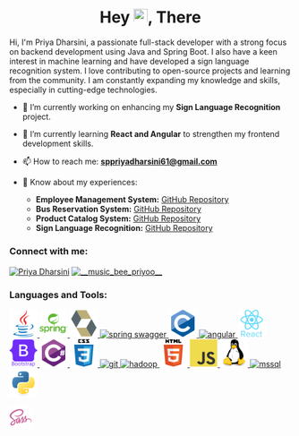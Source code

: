 <h1 align="center">Hey <img src="https://media.giphy.com/media/hvRJCLFzcasrR4ia7z/giphy.gif" width="25px" height="25px">, There</h1>

Hi, I'm Priya Dharsini, a passionate full-stack developer with a strong focus on backend development using Java and Spring Boot. I also have a keen interest in machine learning and have developed a sign language recognition system. I love contributing to open-source projects and learning from the community. I am constantly expanding my knowledge and skills, especially in cutting-edge technologies.

- 🔭 I’m currently working on enhancing my **Sign Language Recognition** project.

- 🌱 I’m currently learning **React and Angular** to strengthen my frontend development skills.

- 📫 How to reach me: **sppriyadharsini61@gmail.com**

- 📄 Know about my experiences:
  - **Employee Management System:** [GitHub Repository](https://github.com/Priyadharsini1003/Employee-Management-System.git)
  - **Bus Reservation System:** [GitHub Repository](https://github.com/Priyadharsini1003/Bus_Reservation_Management)
  - **Product Catalog System:** [GitHub Repository](https://github.com/Priyadharsini1003/Product-Catalog-System)
  - **Sign Language Recognition:** [GitHub Repository](https://github.com/Priyadharsini1003/signlang_project.git)

<h3 align="left">Connect with me:</h3>
<p align="left">
<a href="https://linkedin.com/in/p-priya-dharsini" target="blank"><img align="center" src="https://raw.githubusercontent.com/rahuldkjain/github-profile-readme-generator/master/src/images/icons/Social/linked-in-alt.svg" alt="Priya Dharsini" height="30" width="40" /></a>
<a href="https://www.instagram.com/__music_bee_priyoo__/" target="blank"><img align="center" src="https://raw.githubusercontent.com/rahuldkjain/github-profile-readme-generator/master/src/images/icons/Social/instagram.svg" alt="__music_bee_priyoo__" height="30" width="40" /></a>
</p>
<h3 align="left">Languages and Tools:</h3>
<p align="left"> 
  <a href="https://www.java.com/" target="_blank" rel="noreferrer"> 
    <img src="https://raw.githubusercontent.com/devicons/devicon/master/icons/java/java-original.svg" alt="java" width="50" height="50"/> 
  </a>
  <a href="https://spring.io/projects/spring-boot" target="_blank" rel="noreferrer"> 
    <img src="https://raw.githubusercontent.com/devicons/devicon/master/icons/spring/spring-original-wordmark.svg" alt="spring boot" width="50" height="50"/> 
  </a> 
  <a href="https://hibernate.org/" target="_blank" rel="noreferrer"> 
    <img src="https://raw.githubusercontent.com/devicons/devicon/master/icons/hibernate/hibernate-original.svg" alt="hibernate" width="50" height="50"/> 
  </a>
  <a href="https://swagger.io/" target="_blank" rel="noreferrer"> 
    <img src="https://raw.githubusercontent.com/swagger-api/swagger.io/wordpress/images/assets/SWU-logo-clr.png" alt="spring swagger" width="50" height="50"/> 
  </a>
  <a href="https://www.w3schools.com/c/" target="_blank" rel="noreferrer"> 
    <img src="https://raw.githubusercontent.com/devicons/devicon/master/icons/c/c-original.svg" alt="c programming" width="50" height="50"/> 
  </a>
  <a href="https://angular.io" target="_blank" rel="noreferrer"> 
    <img src="https://angular.io/assets/images/logos/angular/angular.svg" alt="angular" width="50" height="50"/> 
  </a> 
  <a href="https://reactjs.org/" target="_blank" rel="noreferrer"> 
    <img src="https://raw.githubusercontent.com/devicons/devicon/master/icons/react/react-original-wordmark.svg" alt="react" width="50" height="50"/> 
  </a> 
  <a href="https://getbootstrap.com" target="_blank" rel="noreferrer"> 
    <img src="https://raw.githubusercontent.com/devicons/devicon/master/icons/bootstrap/bootstrap-plain-wordmark.svg" alt="bootstrap" width="50" height="50"/> 
  </a> 
  <a href="https://www.w3schools.com/cs/" target="_blank" rel="noreferrer"> 
    <img src="https://raw.githubusercontent.com/devicons/devicon/master/icons/csharp/csharp-original.svg" alt="csharp" width="50" height="50"/> 
  </a> 
  <a href="https://www.w3schools.com/css/" target="_blank" rel="noreferrer"> 
    <img src="https://raw.githubusercontent.com/devicons/devicon/master/icons/css3/css3-original-wordmark.svg" alt="css3" width="50" height="50"/> 
  </a> 
  <a href="https://git-scm.com/" target="_blank" rel="noreferrer"> 
    <img src="https://www.vectorlogo.zone/logos/git-scm/git-scm-icon.svg" alt="git" width="50" height="50"/> 
  </a> 
  <a href="https://hadoop.apache.org/" target="_blank" rel="noreferrer"> 
    <img src="https://www.vectorlogo.zone/logos/apache_hadoop/apache_hadoop-icon.svg" alt="hadoop" width="50" height="50"/> 
  </a> 
  <a href="https://www.w3.org/html/" target="_blank" rel="noreferrer"> 
    <img src="https://raw.githubusercontent.com/devicons/devicon/master/icons/html5/html5-original-wordmark.svg" alt="html5" width="50" height="50"/> 
  </a> 
  <a href="https://developer.mozilla.org/en-US/docs/Web/JavaScript" target="_blank" rel="noreferrer"> 
    <img src="https://raw.githubusercontent.com/devicons/devicon/master/icons/javascript/javascript-original.svg" alt="javascript" width="50" height="50"/> 
  </a> 
  <a href="https://www.linux.org/" target="_blank" rel="noreferrer"> 
    <img src="https://raw.githubusercontent.com/devicons/devicon/master/icons/linux/linux-original.svg" alt="linux" width="50" height="50"/> 
  </a> 
  <a href="https://www.microsoft.com/en-us/sql-server" target="_blank" rel="noreferrer"> 
    <img src="https://www.svgrepo.com/show/303229/microsoft-sql-server-logo.svg" alt="mssql" width="50" height="50"/> 
  </a> 
  <a href="https://www.python.org" target="_blank" rel="noreferrer"> 
    <img src="https://raw.githubusercontent.com/devicons/devicon/master/icons/python/python-original.svg" alt="python" width="50" height="50"/> 
  </a> 
</p>

  <a href="https://sass-lang.com" target="_blank" rel="noreferrer"> 
    <img src="https://raw.githubusercontent.com/devicons/devicon/master/icons/sass/sass-original.svg" alt="sass" width="40" height="40"/> 
  </a> 
</p>
